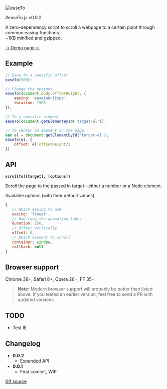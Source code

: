 ![easeTo](https://raw.github.com/flovan/easeto/master/demo/img/easeto.gif)

#easeTo.js v0.0.2

A zero-dependency script to scroll a webpage to a certain point through common easing functions.  
~1KB minified and gzipped.

[&rarr; Demo page &larr;](http://htmlpreview.github.io/?https://github.com/flovan/easeto/blob/master/demo/index.html)

## Example

```javascript
// Ease to a specific offset
easeTo(500);

// Change the options
easeTo(document.body.offsetHeight, {
	easing: 'easeInOutExpo',
	duration: 1500
});

// To a specific element
easeTo(document.getElementById('target-el'));

// To center an element on the page
var el = document.getElementById('target-el');
easeTo(el, {
	offset: el.offsetHeight/2
})
```

## API

**`scrollTo([target], [options])`**

Scroll the page to the passed in target—either a number or a Node element.

Available options (with their default values):
```javascript
{
   // Which easing to use
   easing: 'linear',
   // How long the animation takes
   duration: 250,
   // Offset vertically
   offset: 0,
   // Which element to scroll
   container: window,
   callback: null
}
```

## Browser support

Chrome 39+, Safari 8+, Opera 26+, FF 35+

> **Note:** Modern browser support will probably be better than listed above. If you tested an earlier version, feel free to send a PR with updated versions.

## TODO

- Test IE

## Changelog

* **0.0.2**
  * Expanded API
* **0.0.1**
  * First commit, WIP

[Gif source](http://giphy.com/gifs/slide-sliding-l7G89coKCSf3q)
